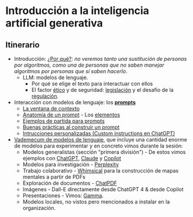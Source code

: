 # Introducción a la inteligencia artificial generativa

## Itinerario

- Introducción: [¿Por qué?](/documentos/intro.md): *no veremos tanto una sustitución de personas por algoritmos, como una de personas que no saben manejar algoritmos por personas que sí saben hacerlo*.
  - LLM: modelos de lenguaje. 
    - Por qué se elige el texto para interactuar con ellos
    - El factor [ético](/documentos/etica@AI.md) y de seguridad: [legislación](/documentos/legislacionAI.md) y el desafio de la [regulación](/documentos/regulacionAI.md).
- Interacción con modelos de lenguaje: los [**prompts**](/documentos/prompts/README.md)
  - [La ventana de contexto](/documentos/prompts/ventanaDeContexto.md)
  - [Anatomía de un prompt](/documentos/prompts/anatomia.md) - Los [elementos](/documentos/prompts/elementos.md)
  - [Ejemplos de partida para prompts](/documentos/prompts/ejemplos.md)
  - [Buenas prácticas al construir un prompt](/documentos/prompts/mejoresPracticas/README.md)
  - [Intrucciones personalizadas (Custom instructions en ChatGPT)](/documentos/prompts/customInstructions.md)
- [Vademecum de modelos de lenguaje](/documentos/hiperpanorámica.md), que incluye una cantidad enorme de modelos para experimentar y en concreto vimos durante la sesión:
  - Modelos generalistas (sección "primera división") - De estos vimos ejemplos con [ChatGPT](https://chat.openai.com/), [Claude](https://claude.ai/chats) y [Copilot](https://copilot.microsoft.com/)
  - Modelos para investigación - [Perplexity](https://www.perplexity.ai/)
  - Trabajo colaborativo - [Whimsical](https://whimsical.com/) para la construcción de mapas mentales a partir de PDFs
  - Exploración de documentos - [ChatPDF](https://www.chatpdf.com/)
  - Imágenes - Dall-E directamente desde ChatGPT 4 & desde Copilot
  - Presentaciones - Vimos: [Gamma](https://gamma.app/).
  - Modelos locales, no vistos pero mencionados a instalar en la organización.
